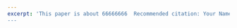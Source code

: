 ```yaml
---
excerpt: 'This paper is about 66666666  Recommended citation: Your Name, You. (2009). "Paper Title Number 1." <i>Journal 1</i>. 1(1).the number 1. [Download paper here](http://academicpages.github.io/files/paper1.pdf) The number 2 is left for fut
---
```


